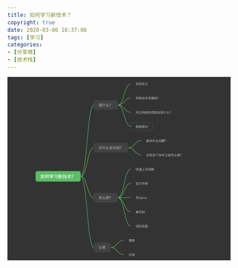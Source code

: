 ```yaml
---
title: 如何学习新技术？
copyright: true
date: 2020-03-06 16:37:08
tags: [学习]
categories:
- [分享境]
- [技术栈]
---
```



![如何学习新技术](/images/post/how2learn.png)

<!--more-->

